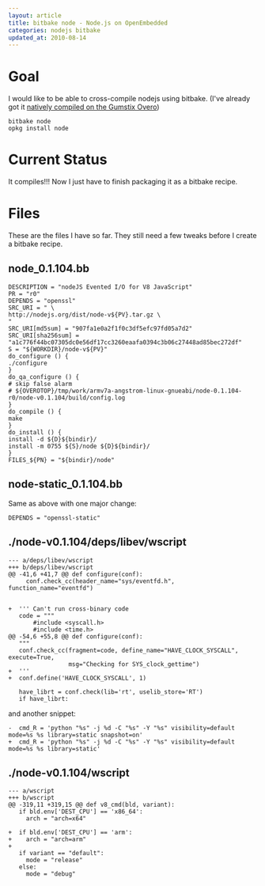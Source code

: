 ```yaml
---
layout: article
title: bitbake node - Node.js on OpenEmbedded
categories: nodejs bitbake
updated_at: 2010-08-14
---
```

Goal
====

I would like to be able to cross-compile nodejs using bitbake. (I've already got it [natively compiled on the Gumstix Overo](/articles/bitbake-node.html))

    bitbake node
    opkg install node

Current Status
==============

It compiles!!! Now I just have to finish packaging it as a bitbake recipe.

Files
=====

These are the files I have so far. They still need a few tweaks before I create a bitbake recipe.

node_0.1.104.bb
-----------------

    DESCRIPTION = "nodeJS Evented I/O for V8 JavaScript"
    PR = "r0"
    DEPENDS = "openssl"
    SRC_URI = " \
    http://nodejs.org/dist/node-v${PV}.tar.gz \
    "
    SRC_URI[md5sum] = "907fa1e0a2f1f0c3df5efc97fd05a7d2"
    SRC_URI[sha256sum] = "a1c776f44bc07305dc0e56df17cc3260eaafa0394c3b06c27448ad85bec272df"
    S = "${WORKDIR}/node-v${PV}"
    do_configure () {
    ./configure
    }
    do_qa_configure () {
    # skip false alarm
    # ${OVEROTOP}/tmp/work/armv7a-angstrom-linux-gnueabi/node-0.1.104-r0/node-v0.1.104/build/config.log
    }
    do_compile () {
    make
    }
    do_install () {
    install -d ${D}${bindir}/
    install -m 0755 ${S}/node ${D}${bindir}/
    }
    FILES_${PN} = "${bindir}/node"


node-static_0.1.104.bb
-----------------

Same as above with one major change:

    DEPENDS = "openssl-static"

./node-v0.1.104/deps/libev/wscript
---------------------

    --- a/deps/libev/wscript
    +++ b/deps/libev/wscript
    @@ -41,6 +41,7 @@ def configure(conf):
         conf.check_cc(header_name="sys/eventfd.h", function_name="eventfd")
     
     
    +  ''' Can't run cross-binary code
       code = """
           #include <syscall.h>
           #include <time.h>
    @@ -54,6 +55,8 @@ def configure(conf):
       """
       conf.check_cc(fragment=code, define_name="HAVE_CLOCK_SYSCALL", execute=True,
                     msg="Checking for SYS_clock_gettime")
    +  '''
    +  conf.define('HAVE_CLOCK_SYSCALL', 1)
     
       have_librt = conf.check(lib='rt', uselib_store='RT')
       if have_librt:

and another snippet:

    -  cmd_R = 'python "%s" -j %d -C "%s" -Y "%s" visibility=default mode=%s %s library=static snapshot=on'
    +  cmd_R = 'python "%s" -j %d -C "%s" -Y "%s" visibility=default mode=%s %s library=static'




./node-v0.1.104/wscript
---------------------

    --- a/wscript
    +++ b/wscript
    @@ -319,11 +319,15 @@ def v8_cmd(bld, variant):
       if bld.env['DEST_CPU'] == 'x86_64':
         arch = "arch=x64"
     
    +  if bld.env['DEST_CPU'] == 'arm':
    +    arch = "arch=arm"
    +  
       if variant == "default":
         mode = "release"
       else:
         mode = "debug"
